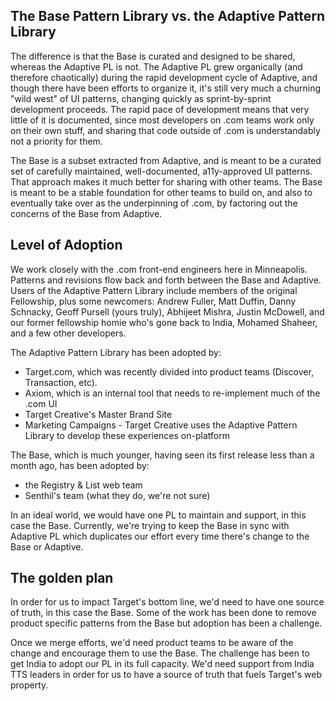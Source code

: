 ## The Base Pattern Library vs. the Adaptive Pattern Library ##

The difference is that the Base is curated and designed to be shared, whereas the Adaptive PL is not. The Adaptive PL grew organically (and therefore chaotically) during the rapid development cycle of Adaptive, and though there have been efforts to organize it, it's still very much a churning "wild west" of UI patterns, changing quickly as sprint-by-sprint development proceeds. The rapid pace of development means that very little of it is documented, since most developers on .com teams work only on their own stuff, and sharing that code outside of .com is understandably not a priority for them.

The Base is a subset extracted from Adaptive, and is meant to be a curated set of carefully maintained, well-documented, a11y-approved UI patterns. That approach makes it much better for sharing with other teams. The Base is meant to be a stable foundation for other teams to build on, and also to eventually take over as the underpinning of .com, by factoring out the concerns of the Base from Adaptive.

## Level of Adoption

We work closely with the .com front-end engineers here in Minneapolis. Patterns and revisions flow back and forth between the Base and Adaptive. Users of the Adaptive Pattern Library include members of the original Fellowship, plus some newcomers: Andrew Fuller, Matt Duffin, Danny Schnacky, Geoff Pursell (yours truly), Abhijeet Mishra, Justin McDowell, and our former fellowship homie who's gone back to India, Mohamed Shaheer, and a few other developers.

The Adaptive Pattern Library has been adopted by:
* Target.com, which was recently divided into product teams (Discover, Transaction, etc).
* Axiom, which is an internal tool that needs to re-implement much of the .com UI
* Target Creative's Master Brand Site
* Marketing Campaigns - Target Creative uses the Adaptive Pattern Library to develop these experiences on-platform

The Base, which is much younger, having seen its first release less than a month ago, has been adopted by:
* the Registry & List web team
* Senthil's team (what they do, we're not sure)

In an ideal world, we would have one PL to maintain and support, in this case the Base. Currently, we're trying to keep the Base in sync with Adaptive PL which duplicates our effort every time there's change to the Base or Adaptive.

## The golden plan

In order for us to impact Target's bottom line, we'd need to have one source of truth, in this case the Base. Some of the work has been done to remove product specific patterns from the Base but adoption has been a challenge.

Once we merge efforts, we'd need product teams to be aware of the change and encourage them to use the Base. The challenge has been to get India to adopt our PL in its full capacity. We'd need support from India TTS leaders in order for us to have a source of truth that fuels Target's web property.
